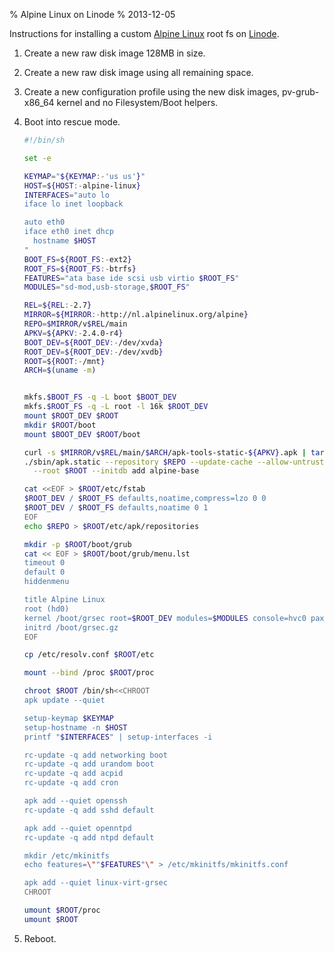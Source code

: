 % Alpine Linux on Linode
% 2013-12-05

Instructions for installing a custom [Alpine Linux][] root fs on
[Linode][].

1. Create a new raw disk image 128MB in size.
2. Create a new raw disk image using all remaining space.
3. Create a new configuration profile using the new disk images,
   pv-grub-x86_64 kernel and no Filesystem/Boot helpers.
4. Boot into rescue mode.

    ```sh
    #!/bin/sh

    set -e

    KEYMAP="${KEYMAP:-'us us'}"
    HOST=${HOST:-alpine-linux}
    INTERFACES="auto lo
    iface lo inet loopback

    auto eth0
    iface eth0 inet dhcp
      hostname $HOST
    "
    BOOT_FS=${ROOT_FS:-ext2}
    ROOT_FS=${ROOT_FS:-btrfs}
    FEATURES="ata base ide scsi usb virtio $ROOT_FS"
    MODULES="sd-mod,usb-storage,$ROOT_FS"

    REL=${REL:-2.7}
    MIRROR=${MIRROR:-http://nl.alpinelinux.org/alpine}
    REPO=$MIRROR/v$REL/main
    APKV=${APKV:-2.4.0-r4}
    BOOT_DEV=${ROOT_DEV:-/dev/xvda}
    ROOT_DEV=${ROOT_DEV:-/dev/xvdb}
    ROOT=${ROOT:-/mnt}
    ARCH=$(uname -m)


    mkfs.$BOOT_FS -q -L boot $BOOT_DEV
    mkfs.$ROOT_FS -q -L root -l 16k $ROOT_DEV
    mount $ROOT_DEV $ROOT
    mkdir $ROOT/boot
    mount $BOOT_DEV $ROOT/boot

    curl -s $MIRROR/v$REL/main/$ARCH/apk-tools-static-${APKV}.apk | tar xz
    ./sbin/apk.static --repository $REPO --update-cache --allow-untrusted \
      --root $ROOT --initdb add alpine-base

    cat <<EOF > $ROOT/etc/fstab
    $ROOT_DEV / $ROOT_FS defaults,noatime,compress=lzo 0 0
    $ROOT_DEV / $ROOT_FS defaults,noatime 0 1
    EOF
    echo $REPO > $ROOT/etc/apk/repositories

    mkdir -p $ROOT/boot/grub
    cat << EOF > $ROOT/boot/grub/menu.lst
    timeout 0
    default 0
    hiddenmenu

    title Alpine Linux
    root (hd0)
    kernel /boot/grsec root=$ROOT_DEV modules=$MODULES console=hvc0 pax_nouderef quiet
    initrd /boot/grsec.gz
    EOF

    cp /etc/resolv.conf $ROOT/etc

    mount --bind /proc $ROOT/proc

    chroot $ROOT /bin/sh<<CHROOT
    apk update --quiet 

    setup-keymap $KEYMAP
    setup-hostname -n $HOST
    printf "$INTERFACES" | setup-interfaces -i

    rc-update -q add networking boot
    rc-update -q add urandom boot
    rc-update -q add acpid
    rc-update -q add cron

    apk add --quiet openssh
    rc-update -q add sshd default

    apk add --quiet openntpd
    rc-update -q add ntpd default

    mkdir /etc/mkinitfs
    echo features=\""$FEATURES"\" > /etc/mkinitfs/mkinitfs.conf

    apk add --quiet linux-virt-grsec
    CHROOT

    umount $ROOT/proc
    umount $ROOT
    ```
5. Reboot.

[Alpine Linux]: http://alpinelinux.org/
[Linode]: https://www.linode.com/
